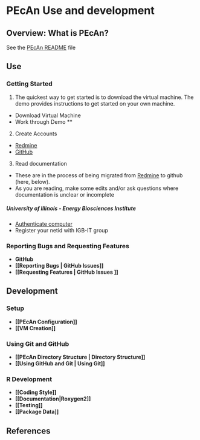 # PEcAn Use and development

## Overview: What is PEcAn?

See the [PEcAn README](https://github.com/PecanProject/pecan/blob/master/README.md) file 


## Use

### Getting Started

1. The quickest way to get started is to download the virtual machine. The demo provides instructions to get started on your own machine. 
 * Download Virtual Machine
 * Work through Demo [](https://ebi-forecast.igb.illinois.edu/redmine/documents/27)**
2. Create Accounts
 * [Redmine](https://ebi-forecast.igb.illinois.edu/redmine/account/register)
 * [GitHub](https://github.com/signup/free)
3. Read documentation
 * These are in the process of being migrated from [Redmine](https://ebi-forecast.igb.illinois.edu/redmine/projects/pecan/wiki) to github (here, below).
 * As you are reading, make some edits and/or ask questions where documentation is unclear or incomplete

##### University of Illinois - Energy Biosciences Institute

* [Authenticate computer](http://help.igb.uiuc.edu/Computer_Network_Activation)
* Register your netid with IGB-IT group


### Reporting Bugs and Requesting Features

* **GitHub**
 * **[[Reporting Bugs | GitHub Issues]]**
 * **[[Requesting Features | GitHub Issues ]]**

## Development

### Setup

 * **[[PEcAn Configuration]]**
 * **[[VM Creation]]**

### Using Git and GitHub

* **[[PEcAn Directory Structure | Directory Structure]]**
* **[[Using GitHub and Git | Using Git]]**

### R Development

* **[[Coding Style]]**
* **[[Documentation|Roxygen2]]**
* **[[Testing]]**
* **[[Package Data]]**


## References